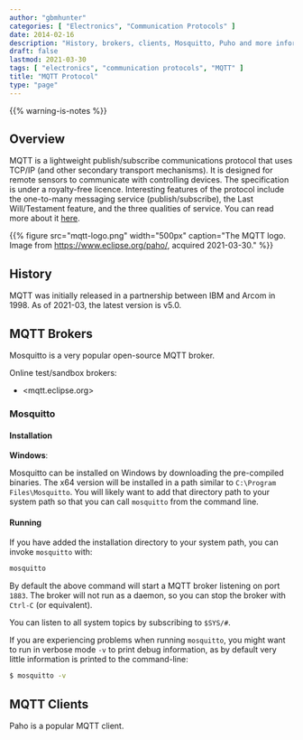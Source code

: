 ```yaml
---
author: "gbmhunter"
categories: [ "Electronics", "Communication Protocols" ]
date: 2014-02-16
description: "History, brokers, clients, Mosquitto, Puho and more information about the MQTT communications protocol."
draft: false
lastmod: 2021-03-30
tags: [ "electronics", "communication protocols", "MQTT" ]
title: "MQTT Protocol"
type: "page"
---
```


{{% warning-is-notes %}}

## Overview

MQTT is a lightweight publish/subscribe communications protocol that uses TCP/IP (and other secondary transport mechanisms). It is designed for remote sensors to communicate with controlling devices. The specification is under a royalty-free licence. Interesting features of the protocol include the one-to-many messaging service (publish/subscribe), the Last Will/Testament feature, and the three qualities of service. You can read more about it [here](http://www.ibm.com/developerworks/webservices/library/ws-mqtt/index.html).

{{% figure src="mqtt-logo.png" width="500px" caption="The MQTT logo. Image from https://www.eclipse.org/paho/, acquired 2021-03-30." %}}

## History

MQTT was initially released in a partnership between IBM and Arcom in 1998. As of 2021-03, the latest version is v5.0.

## MQTT Brokers

Mosquitto is a very popular open-source MQTT broker.

Online test/sandbox brokers:

* <mqtt.eclipse.org>

### Mosquitto

#### Installation

**Windows**:

Mosquitto can be installed on Windows by downloading the pre-compiled binaries. The x64 version will be installed in a path similar to `C:\Program Files\Mosquitto`. You will likely want to add that directory path to your system path so that you can call `mosquitto` from the command line.

#### Running

If you have added the installation directory to your system path, you can invoke `mosquitto` with:

```bash
mosquitto
```

By default the above command will start a MQTT broker listening on port `1883`. The broker will not run as a daemon, so you can stop the broker with `Ctrl-C` (or equivalent).

You can listen to all system topics by subscribing to `$SYS/#`.

If you are experiencing problems when running `mosquitto`, you might want to run in verbose mode `-v` to print debug information, as by default very little information is printed to the command-line:

```bash
$ mosquitto -v
```

## MQTT Clients

Paho is a popular MQTT client.

